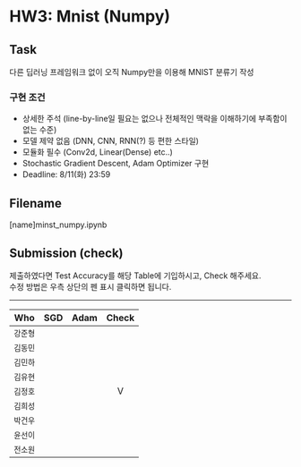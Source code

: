 # HW3: Mnist (Numpy)
## Task
다른 딥러닝 프레임워크 없이 오직 Numpy만을 이용해 MNIST 분류기 작성
### 구현 조건
- 상세한 주석 (line-by-line일 필요는 없으나 전체적인 맥락을 이해하기에 부족함이 없는 수준)
- 모델 제약 없음 (DNN, CNN, RNN(?) 등 편한 스타일)
- 모듈화 필수 (Conv2d, Linear(Dense) etc..)
- Stochastic Gradient Descent, Adam Optimizer 구현
- Deadline: 8/11(화) 23:59
## Filename
[name]minst_numpy.ipynb

## Submission (check)
제출하였다면 Test Accuracy를 해당 Table에 기입하시고, Check 해주세요.  
수정 방법은 우측 상단의 펜 표시 클릭하면 됩니다. 

---
| Who | SGD | Adam | Check |
|---|:---:|:---:|:---:|
| `강준형` |  |  |  |
| `김동민` |  |  |  |
| `김민하` |  |  |  |
| `김유현` |  |  |  |
| `김정호` |  |  | V |
| `김희성` |  |  |  |
| `박건우` |  |  |  |
| `윤선이` |  |  |  |
| `전소원` |  |  |  |
